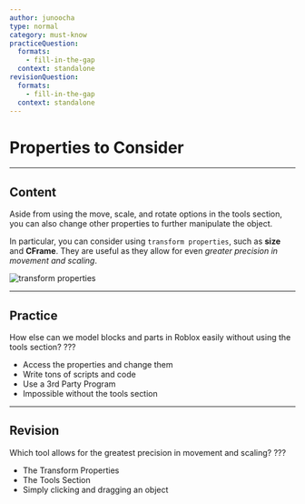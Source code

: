 ```yaml
---
author: junoocha
type: normal
category: must-know
practiceQuestion:
  formats:
    - fill-in-the-gap
  context: standalone
revisionQuestion:
  formats:
    - fill-in-the-gap
  context: standalone
---
```


# Properties to Consider

---

## Content

Aside from using the move, scale, and rotate options in the tools section, you can also change other properties to further manipulate the object. 

In particular, you can consider using `transform properties`, such as **size** and **CFrame**. They are useful as they allow for even *greater precision in movement and scaling*. 

![transform properties](https://img.enkipro.com/31722ed1b12fedbf4a519cfdf33d3971.png)

---

## Practice

How else can we model blocks and parts in Roblox easily without using the tools section?  ???

- Access the properties and change them
- Write tons of scripts and code
- Use a 3rd Party Program
- Impossible without the tools section

---

## Revision

Which tool allows for the greatest precision in movement and scaling? ???

- The Transform Properties
- The Tools Section
- Simply clicking and dragging an object


